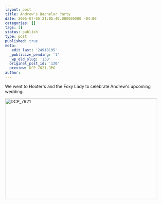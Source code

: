 ```yaml
---
layout: post
title: Andrew's Bachelor Party
date: 2005-07-06 21:05:40.000000000 -04:00
categories: []
tags: []
status: publish
type: post
published: true
meta:
  _edit_last: '24918195'
  _publicize_pending: '1'
  _wp_old_slug: '130'
  original_post_id: '130'
  preview: DCP_7621.JPG
author: 
---
```

We went to Hooter's and the Foxy Lady to celebrate Andrew's upcoming wedding.

<a href="http://www.flickr.com/photos/matthewsim/sets/1223528/" title="DCP_7621 by Matthew Simoneau, on Flickr"><img src="https://farm1.staticflickr.com/31/56485072_ab323c7d52.jpg" width="500" height="333" alt="DCP_7621" /></a>
